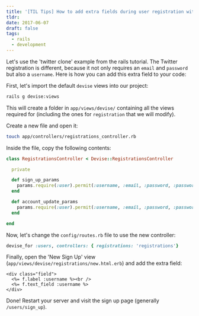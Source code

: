 ```yaml
---
title: '[TIL Tips] How to add extra fields during user registration with Devise'
tldr:
date: 2017-06-07
draft: false
tags:
  - rails
  - development
---
```

Let's use the 'twitter clone' example from the rails tutorial. The Twitter registration is different, because it not only requires an `email` and `password` but also a `username`. Here is how you can add this extra field to your code:

First, let's import the default `devise` views into our project:

```bash
rails g devise:views
```

This will create a folder in `app/views/devise/` containing all the views required for (including the ones for `registration` that we will modify).

Create a new file and open it:

```bash
touch app/controllers/registrations_controller.rb
```

Inside the file, copy the following contents:

```ruby
class RegistrationsController < Devise::RegistrationsController

  private

  def sign_up_params
    params.require(:user).permit(:username, :email, :password, :password_confirmation)
  end

  def account_update_params
    params.require(:user).permit(:username, :email, :password, :password_confirmation, :current_password)
  end

end
```

Now, let's change the `config/routes.rb` file to use the new controller:

```ruby
devise_for :users, controllers: { registrations: 'registrations'}
```

Finally, open the 'New Sign Up' view (`app/views/devise/registrations/new.html.erb`) and add the extra field:

```erb
<div class="field">
  <%= f.label :username %><br />
  <%= f.text_field :username %>
</div>
```

Done! Restart your server and visit the sign up page (generally `/users/sign_up`).
